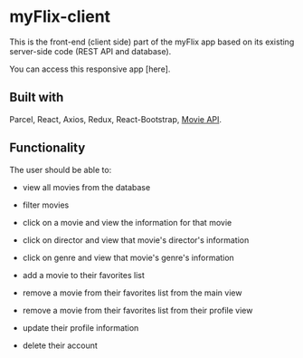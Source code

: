 
# myFlix-client

This is the front-end (client side) part of the myFlix app based on its existing server-side code (REST API and database).

You can access this responsive app [here].


## Built with

Parcel, React, Axios, Redux, React-Bootstrap, [Movie API](https://github.com/StayPositive2718/movie-api.git).


## Functionality

The user should be able to:

 - view all movies from the database

 - filter movies

- click on a movie and view the information for that movie

- click on director and view that movie's director's information

- click on genre and view that movie's genre's information

- add a movie to their favorites list

- remove a movie from their favorites list from the main view

- remove a movie from their favorites list from their profile view

- update their profile information

- delete their account
